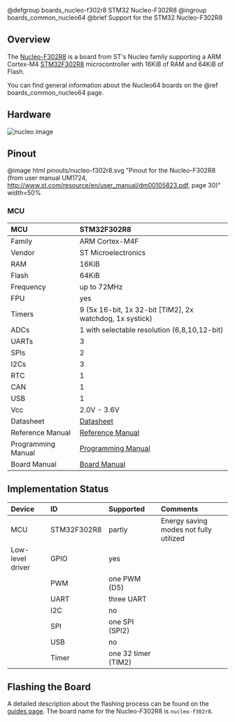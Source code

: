 @defgroup    boards_nucleo-f302r8 STM32 Nucleo-F302R8
@ingroup     boards_common_nucleo64
@brief       Support for the STM32 Nucleo-F302R8

## Overview

The [Nucleo-F302R8](http://www.st.com/en/evaluation-tools/nucleo-f302r8.html)
is a board from ST's Nucleo family supporting a ARM Cortex-M4
[STM32F302R8](http://www.st.com/en/microcontrollers/stm32f302r8.html)
microcontroller with 16KiB of RAM and 64KiB of Flash.

You can find general information about the Nucleo64 boards on the
@ref boards_common_nucleo64 page.

## Hardware

![nucleo image](http://www.open-electronics.org/wp-content/uploads/2015/08/Figura2-500x467.png)

## Pinout

@image html pinouts/nucleo-f302r8.svg "Pinout for the Nucleo-F302R8 (from user manual UM1724, http://www.st.com/resource/en/user_manual/dm00105823.pdf, page 30)" width=50%

### MCU
| MCU        | STM32F302R8           |
|:---------- |:--------------------- |
| Family     | ARM Cortex-M4F        |
| Vendor     | ST Microelectronics   |
| RAM        | 16KiB                 |
| Flash      | 64KiB                 |
| Frequency  | up to 72MHz           |
| FPU        | yes                   |
| Timers     | 9 (5x 16-bit, 1x 32-bit [TIM2], 2x watchdog, 1x systick) |
| ADCs       | 1 with selectable resolution (6,8,10,12-bit) |
| UARTs      | 3                     |
| SPIs       | 2                     |
| I2Cs       | 3                     |
| RTC        | 1                     |
| CAN        | 1                     |
| USB        | 1                     |
| Vcc        | 2.0V - 3.6V           |
| Datasheet  | [Datasheet](http://www.st.com/resource/en/datasheet/stm32f302r8.pdf) |
| Reference Manual | [Reference Manual](http://www.st.com/resource/en/reference_manual/dm00094349.pdf) |
| Programming Manual | [Programming Manual](http://www.st.com/resource/en/programming_manual/dm00046982.pdf) |
| Board Manual | [Board Manual](http://www.st.com/st-web-ui/static/active/en/resource/technical/document/user_manual/DM00105823.pdf) |


## Implementation Status

| Device | ID        | Supported | Comments  |
|:------------- |:------------- |:------------- |:------------- |
| MCU        | STM32F302R8   | partly    | Energy saving modes not fully utilized |
| Low-level driver | GPIO    | yes       | |
|        | PWM       | one PWM (D5)  | |
|        | UART      | three UART    | |
|        | I2C       | no | |
|        | SPI       | one SPI (SPI2)    | |
|        | USB       | no        | |
|        | Timer     | one 32 timer (TIM2)   | |


## Flashing the Board

A detailed description about the flashing process can be found on the
[guides page](https://guide.riot-os.org/board_specific/stm32/).
The board name for the Nucleo-F302R8 is `nucleo-f302r8`.
